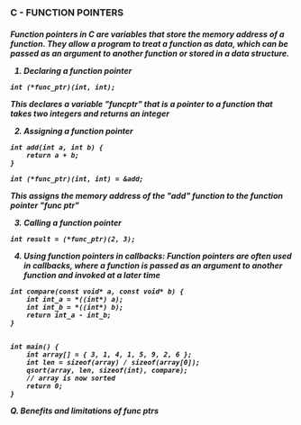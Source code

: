 ### C - FUNCTION POINTERS
<h5>
Function pointers in C are variables that store the memory address of a function. They allow a program to treat a function as data, which can be passed as an argument to another function or stored in a data structure.<br>

1. Declaring a function pointer
```
int (*func_ptr)(int, int);
```
This declares a variable "funcptr" that is a pointer to a function that takes two integers and returns an integer<br>

2. Assigning a function pointer

```
int add(int a, int b) {
    return a + b;
}

int (*func_ptr)(int, int) = &add;
```
This assigns the memory address of the "add" function to the function pointer "func ptr" <br>

3. Calling a function pointer
```
int result = (*func_ptr)(2, 3);
```

4. Using function pointers in callbacks: Function pointers are often used in callbacks, where a function is passed as an argument to another function and invoked at a later time
```
int compare(const void* a, const void* b) {
    int int_a = *((int*) a);
    int int_b = *((int*) b);
    return int_a - int_b;
}


int main() {
    int array[] = { 3, 1, 4, 1, 5, 9, 2, 6 };
    int len = sizeof(array) / sizeof(array[0]);
    qsort(array, len, sizeof(int), compare);
    // array is now sorted
    return 0;
}
```
Q. Benefits and limitations of func ptrs
</h5>
